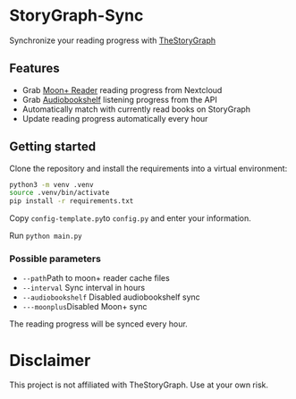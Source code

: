 # StoryGraph-Sync
Synchronize your reading progress with [TheStoryGraph](https://app.thestorygraph.com/)

## Features
- Grab  [Moon+ Reader](https://www.moondownload.com/) reading progress from Nextcloud
- Grab [Audiobookshelf](https://www.audiobookshelf.org/) listening progress from the API
- Automatically match with currently read books on StoryGraph
- Update reading progress automatically every hour

## Getting started
Clone the repository and install the requirements into a virtual environment:
```bash
python3 -m venv .venv
source .venv/bin/activate
pip install -r requirements.txt
```
Copy `config-template.py`to `config.py` and enter your information.

Run `python main.py`

### Possible parameters
- `--path`Path to moon+ reader cache files
- `--interval` Sync interval in hours
- `--audiobookshelf` Disabled audiobookshelf sync
- `---moonplus`Disabled Moon+ sync

The reading progress will be synced every hour.

# Disclaimer
This project is not affiliated with TheStoryGraph. Use at your own risk.
